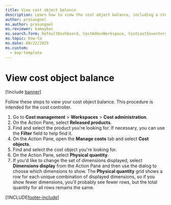 ```yaml
---
title: View cost object balance
description: Learn how to view the cost object balance, including a step-by-step process intended for the cost controller.
author: prasungoel
ms.author: prasungoel
ms.reviewer: kamaybac
ms.search.form: DefaultDashboard, CostAdminWorkspace, CostLastInventoryCloseCard, CostLastBackflushCostingCard, CostStatementCacheCard, CostReleasedProductsMissingCostingDataFormPart, CostCalculationPeriodTopVariancesChartFormPart, EcoResProductDetailsExtended, InventCostOnhandItem, InventCostDimParmFixed   
ms.topic: how-to
ms.date: 08/22/2025
ms.custom:
  - bap-template
---
```


# View cost object balance

[!include [banner](../../includes/banner.md)]

Follow these steps to view your cost object balance. This procedure is intended for the cost controller.

1. Go to **Cost management** \> **Workspaces** \> **Cost administration**.
1. On the Action Pane, select **Released products**.
1. Find and select the product you're looking for. If necessary, you can use the **Filter** field to help find it.
1. On the Action Pane, open the **Manage costs** tab and select **Cost objects**.
1. Find and select the cost object you're looking for.
1. On the Action Pane, select **Physical quantity**.
1. If you'd like to change the set of dimensions displayed, select **Dimensions display** from the Action Pane and then use the dialog to choose which dimensions to show. The **Physical quantity** grid shows a row for each unique combination of displayed dimensions, so if you show fewer dimensions, you'll probably see fewer rows, but the total quantity for all rows remains the same.

[!INCLUDE[footer-include](../../../includes/footer-banner.md)]
